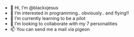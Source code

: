 - 👋 Hi, I’m @blackxjesus
- 👀 I’m interested in programming.. obviously.. and flying!!
- 🌱 I’m currently learning to be a pilot
- 💞️ I’m looking to collaborate with my 7 personalities
- 📫 You can send me a mail via pigeon

<!---
blackxjesus/blackxjesus is a ✨ special ✨ repository because its `README.md` (this file) appears on your GitHub profile.
You can click the Preview link to take a look at your changes.
--->
